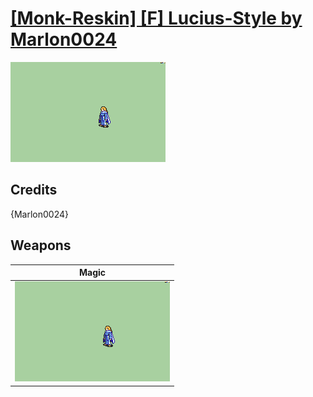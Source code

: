 # [\[Monk-Reskin\] \[F\] Lucius-Style by Marlon0024](./)

<img src="./6.%20Magic/Magic_000.png" alt="[Monk-Reskin] [F] Lucius-Style by Marlon0024 standing" />

## Credits

{Marlon0024}

## Weapons


|Magic |
|  :---: |
| <img alt="Magic animation" src="./6.%20Magic/Magic.gif" /> |

